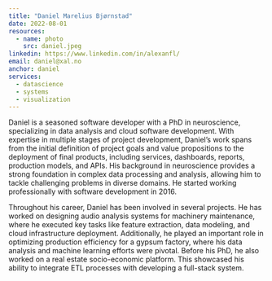 ```yaml
---
title: "Daniel Marelius Bjørnstad"
date: 2022-08-01
resources:
  - name: photo
    src: daniel.jpeg
linkedin: https://www.linkedin.com/in/alexanfl/
email: daniel@xal.no
anchor: daniel
services:
  - datascience
  - systems
  - visualization
---
```

Daniel is a seasoned software developer with a PhD in neuroscience, specializing in data analysis and cloud software
development. With expertise in multiple stages of project development, Daniel’s work spans from the initial definition
of project goals and value propositions to the deployment of final products, including services, dashboards, reports,
production models, and APIs. His background in neuroscience provides a strong foundation in complex data processing and
analysis, allowing him to tackle challenging problems in diverse domains. He started working professionally with software development in 2016.
<!--more-->
Throughout his career, Daniel has been involved in several projects. He has worked on designing audio analysis systems for
machinery maintenance, where he executed key tasks like feature extraction, data modeling, and cloud infrastructure
deployment. Additionally, he played an important role in optimizing production efficiency for a gypsum factory, where
his data analysis and machine learning efforts were pivotal. Before his PhD, he also worked on a real estate socio-economic platform. This showcased his ability to integrate ETL processes with developing a full-stack system.
